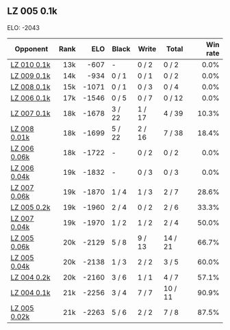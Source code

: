 ## LZ 005 0.1k ##

ELO: -2043

Opponent | Rank | ELO | Black | Write | Total | Win rate
---------|-----:|----:|-------|-------|-------|-------:
[LZ 010 0.1k](LZ%20010%200.1k.md) | 13k | -607 | - | 0 / 2 | 0 / 2 | 0.0%
[LZ 009 0.1k](LZ%20009%200.1k.md) | 14k | -934 | 0 / 1 | 0 / 1 | 0 / 2 | 0.0%
[LZ 008 0.1k](LZ%20008%200.1k.md) | 15k | -1071 | 0 / 1 | 0 / 3 | 0 / 4 | 0.0%
[LZ 006 0.1k](LZ%20006%200.1k.md) | 17k | -1546 | 0 / 5 | 0 / 7 | 0 / 12 | 0.0%
[LZ 007 0.1k](LZ%20007%200.1k.md) | 18k | -1678 | 3 / 22 | 1 / 17 | 4 / 39 | 10.3%
[LZ 008 0.01k](LZ%20008%200.01k.md) | 18k | -1699 | 5 / 22 | 2 / 16 | 7 / 38 | 18.4%
[LZ 006 0.06k](LZ%20006%200.06k.md) | 18k | -1722 | - | 0 / 2 | 0 / 2 | 0.0%
[LZ 006 0.04k](LZ%20006%200.04k.md) | 19k | -1832 | - | 0 / 3 | 0 / 3 | 0.0%
[LZ 007 0.06k](LZ%20007%200.06k.md) | 19k | -1870 | 1 / 4 | 1 / 3 | 2 / 7 | 28.6%
[LZ 005 0.2k](LZ%20005%200.2k.md) | 19k | -1960 | 2 / 4 | 0 / 2 | 2 / 6 | 33.3%
[LZ 007 0.04k](LZ%20007%200.04k.md) | 19k | -1970 | 1 / 2 | 1 / 2 | 2 / 4 | 50.0%
[LZ 005 0.06k](LZ%20005%200.06k.md) | 20k | -2129 | 5 / 8 | 9 / 13 | 14 / 21 | 66.7%
[LZ 005 0.04k](LZ%20005%200.04k.md) | 20k | -2138 | 1 / 3 | 2 / 2 | 3 / 5 | 60.0%
[LZ 004 0.2k](LZ%20004%200.2k.md) | 20k | -2160 | 3 / 6 | 1 / 1 | 4 / 7 | 57.1%
[LZ 004 0.1k](LZ%20004%200.1k.md) | 21k | -2256 | 3 / 4 | 7 / 7 | 10 / 11 | 90.9%
[LZ 005 0.02k](LZ%20005%200.02k.md) | 21k | -2263 | 5 / 6 | 2 / 2 | 7 / 8 | 87.5%

